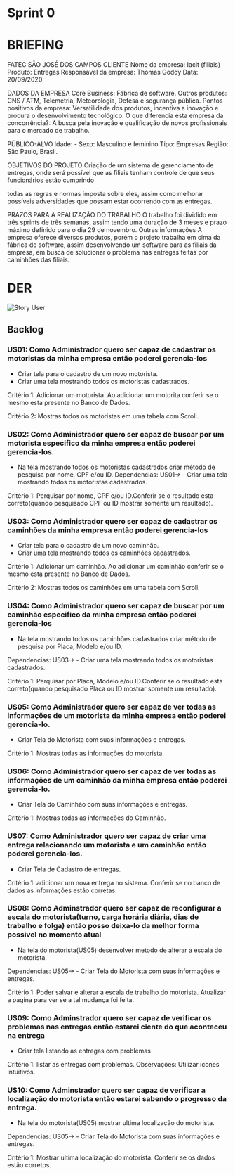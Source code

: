 
# Sprint 0

# BRIEFING 
FATEC SÃO JOSÉ DOS CAMPOS
CLIENTE
Nome da empresa: Iacit (filiais)
Produto: Entregas
Responsável da empresa: Thomas Godoy
Data: 20/09/2020

DADOS DA EMPRESA
Core Business: Fábrica de software.
Outros produtos: CNS / ATM, Telemetria, Meteorologia, Defesa e
segurança pública.
Pontos positivos da empresa: Versatilidade dos produtos, incentiva a
inovação e procura o desenvolvimento tecnológico.
O que diferencia esta empresa da concorrência?: A busca pela inovação
e qualificação de novos profissionais para o mercado de trabalho.

PÚBLICO-ALVO
Idade: -
Sexo: Masculino e feminino
Tipo: Empresas
Região: São Paulo, Brasil.

OBJETIVOS DO PROJETO
Criação de um sistema de gerenciamento de entregas, onde será possível
que as filiais tenham controle de que seus funcionários estão cumprindo

todas as regras e normas imposta sobre eles, assim como melhorar
possíveis adversidades que possam estar ocorrendo com as entregas.

PRAZOS PARA A REALIZAÇÃO DO TRABALHO
O trabalho foi dividido em três sprints de três semanas, assim tendo uma
duração de 3 meses e prazo máximo definido para o dia 29 de novembro.
Outras informações
A empresa oferece diversos produtos, porém o projeto trabalha em cima da
fábrica de software, assim desenvolvendo um software para as filiais da
empresa, em busca de solucionar o problema nas entregas feitas por
caminhões das filiais.


# DER

![Story User](https://cdn.discordapp.com/attachments/255045329081073684/759419030456500244/56.jpg?raw=true)

## Backlog


### US01: Como Administrador quero ser capaz de cadastrar os motoristas da minha empresa então poderei gerencia-los

 - Criar tela para o cadastro de um novo motorista.
 - Criar uma tela mostrando todos os motoristas cadastrados.
 
Critério 1: Adicionar um motorista. Ao adicionar um motorita conferir se o mesmo esta presente no Banco de Dados.

Critério 2: Mostras todos os motoristas em uma tabela com Scroll.

### US02: Como Administrador quero ser capaz de buscar por um motorista especifico da minha empresa então poderei gerencia-los.
- Na tela mostrando todos os motoristas cadastrados criar método de pesquisa por nome, CPF e/ou ID.
Dependencias: US01-> - Criar uma tela mostrando todos os motoristas cadastrados.

Critério 1: Perquisar por nome, CPF e/ou ID.Conferir se o resultado esta correto(quando pesquisado CPF ou ID mostrar somente um resultado).
 
### US03: Como Administrador quero ser capaz de cadastrar os caminhões da minha empresa então poderei gerencia-los

 - Criar tela para o cadastro de um novo caminhão.
 - Criar uma tela mostrando todos os caminhões cadastrados.
 
 Critério 1: Adicionar um caminhão. Ao adicionar um caminhão conferir se o mesmo esta presente no Banco de Dados.
 
Critério 2: Mostras todos os caminhões em uma tabela com Scroll.

### US04: Como Administrador quero ser capaz de buscar por um caminhão especifico da minha empresa então poderei gerencia-los

 - Na tela mostrando todos os caminhões cadastrados criar método de pesquisa por Placa, Modelo e/ou ID.
 
Dependencias: US03-> - Criar uma tela mostrando todos os motoristas cadastrados.

Critério 1: Perquisar por Placa, Modelo e/ou ID.Conferir se o resultado esta correto(quando pesquisado Placa ou ID mostrar somente um resultado).


### US05: Como Administrador quero ser capaz de ver todas as informações de um motorista da minha empresa então poderei gerencia-lo.

 -  Criar Tela do Motorista com suas informações e entregas.
 
   Critério 1: Mostras todas as informações do motorista.
   
### US06: Como Administrador quero ser capaz de ver todas as informações de um caminhão da minha empresa então poderei gerencia-lo.

 -  Criar Tela do Caminhão com suas informações e entregas.
 
   Critério 1: Mostras todas as informações do Caminhão.
   
   
### US07: Como Administrador quero ser capaz de criar uma entrega relacionando um motorista e um caminhão então poderei gerencia-los.

 -  Criar Tela de Cadastro de entregas.
 
   Critério 1: adicionar um nova entrega no sistema. Conferir se no banco de dados as informações estão corretas.
   

### US08: Como Adminstrador quero ser capaz de reconfigurar a escala do motorista(turno, carga horária diária, dias de trabalho e folga) então posso deixa-lo da melhor forma possivel no momento atual

 - Na tela do motorista(US05) desenvolver metodo de alterar  a escala do motorista.
 
 Dependencias: US05-> - Criar Tela do Motorista com suas informações e entregas.

Critério 1: Poder salvar e alterar a escala de trabalho do motorista. Atualizar a pagina para ver se a tal mudança foi feita.

### US09: Como Adminstrador quero ser capaz de verificar os problemas nas entregas então estarei ciente do que aconteceu na entrega

 - Criar tela listando as entregas com problemas

Critério 1: listar as entregas com problemas.
Observações: Utilizar icones intuitivos.

### US10: Como Adminstrador quero ser capaz de verificar a localização do motorista então estarei sabendo o progresso da entrega.

- Na tela do motorista(US05) mostrar ultima localização do motorista.

Dependencias: US05-> - Criar Tela do Motorista com suas informações e entregas.

Critério 1: Mostrar ultima localização do motorista. Conferir se os dados estão corretos.










